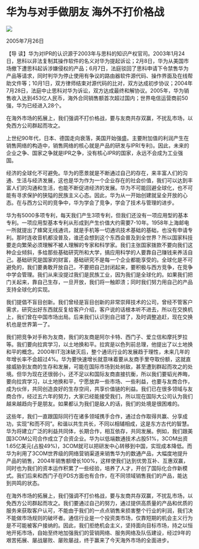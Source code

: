 # 华为与对手做朋友 海外不打价格战
<img class="pv" src="https://api.visitor.plantree.me/visitor-badge/pv?namespace=plantree.me&key=renzhengfei-speeches/./docs/speeches/2005/07/华为与对手做朋友海外不打价格战.md">


2005年7月26日



【导  读】华为对IPR的认识源于2003年与思科的知识产权官司。2003年1月24日，思科以非法复制其操作软件的名义对华为提起诉讼；2月8日，华为从美国市场撤下遭思科起诉涉嫌侵权的产品；6月7日，法庭驳回了思科申请下令禁售华为产品等请求，同时判华为停止使用有争议的路由器软件源代码、操作界面及在线帮助文件等；10月1日，双方律师结束对源代码的比对，双方达成初步协议；2004年7月28日，法庭中止思科对华为诉讼，双方达成最终和解协议。2005年，华为销售收入达到453亿人民币，海外合同销售额首次超过国内；世界电信运营商前50强，华为已经进入28个。



在海外市场的拓展上，我们强调不打价格战，要与友商共存双赢，不扰乱市场，以免西方公司群起而攻之。

上世纪90年代，日本、德国走向衰落，美国开始强盛。主要附加值的利润产生在销售网络的构造中，销售网络的核心就是产品的研发与IPR(专利)。因此，未来的企业之争、国家之争就是IPR之争，没有核心IPR的国家，永远不会成为工业强国。

经济的全球化不可避免。华为的愿景就是不断通过自己的存在，来丰富人们的沟通、生活与经济发展，这也是华为作为一个企业存在的社会价值，我们可以达到丰富人们的沟通和生活，也能不断促进经济的发展。华为不可能回避全球化，也不可能有寻求保护的狭隘的民族主义心态。因此，华为从一开始创建就呈全开放的心态。在与西方公司的竞争中，华为学会了竞争，学会了技术与管理的进步。

华为有5000多项专利，每天我们产生3项专利，但我们还没有一项应用型的基本专利。一项应用型基本专利从形成到产生价值大约需要7-10年。1958年上海邮电一所就提出了蜂窝无线通讯，就是手机等一切通讯技术基础的基础，也没有申请专利。那时连收音机都没普及，谁还会想到这个东西会普及到全世界？所以国家科技要走向繁荣必须理解不被人理解的专家和科学家。我们主张国家拨款不要向我们这种企业倾斜，多给那些基础研究所和大学，搞应用科学的人要靠自己赚钱来养活自己。基础研究是国家的财富，基础研究不是每一个企业都能享受的。全球化是不可避免的，我们要勇敢开放自己，不要把自己封闭起来，要积极与西方竞争，在竞争中学会管理。我们从来没提过我们是民族工业，因为我们是全球化的。如果我们把门关起来，靠自己生存，一旦开放，我们将一触即溃；同时我们努力用自己的产品支持全球化的实现。

我们提倡不盲目创新。我们曾经是盲目创新的非常崇拜技术的公司，曾经不管客户需求，研究出好东西就反复给客户介绍，客户说的话根本听不进去，所以在交换机上，我们曾在中国市场出局。后来我们认识到自己错了，及时调整追赶，现在交换机也是世界第一了。

我们把竞争对手称为友商，我们的友商是阿尔卡特、西门子、爱立信和摩托罗拉等。我们要向拉宾学习，以土地换和平。拉宾是以色列前总理，他提出了以土地换和平的概念。2000年IT泡沫破灭后，整个通讯行业的发展趋于理性，未来几年的年增长率不会超过4%。华为要快速增长就意味着要从友商手里夺取份额，这就直接威胁到友商的生存和发展，可能在国际市场到处树敌，甚至遭到群起而攻之的处境。但华为现在还很弱小，还不足以和国际友商直接抗衡，所以我们要韬光养晦，要向拉宾学习，以土地换和平，宁愿放弃一些市场、一些利益，也要与友商合作，成为伙伴，共同创造良好的生存空间，共享价值链的利益。我们已在很多领域与友商合作，经过五六年的努力，大家已经能接受我们，所以现在国际大公司认为我们越来越趋向于是朋友。如果都认为我们是敌人的话，我们的处境是很困难的。

这些年，我们一直跟国际同行在诸多领域携手合作，通过合作取得共赢、分享成功，实现“和而不同”。和谐以共生共长，不同以相辅相成，这是东方古代的智慧。华为将建立广泛的利益共同体，长期合作，相互依存，共同发展。例如，我们跟美国3COM公司合作成立了合资企业。华为以低端数通技术占股51%，3COM出资1.65亿美元(占股49%)，3COM就可以把研发中心转移到中国，实现成本降低。而华为利用了3COM世界级的网络营销渠道来销售华为的数通产品，大幅度地提升产品的销售，2004年销售额增长100%，这样使我们达到优势互补、互惠双赢，同时也为我们的资本运作积累了一些经验，培养了人才，开创了国际化合作新模式。我们后来和西门子在PDS方面也有合作，在不同领域销售我们的产品，能达到共鸣的状态。

在海外市场的拓展上，我们强调不打价格战，要与友商共存双赢，不扰乱市场，以免西方公司群起而攻之。我们要通过自己的努力，通过提供高质量的产品和优质的服务来获取客户认可，不能由于我们的一点点销售来损害整个行业的利润，我们决不能做市场规则的破坏者。通信行业是一个投资类市场，仅靠短期的机会主义行为是不可能被客户接纳的。因此，我们拒绝机会主义，坚持面向目标市场，持之以恒地开拓市场，自始至终地加强我们的营销网络、服务网络及队伍建设，经过9年的艰苦拓展、屡战屡败、屡败屡战，终于赢来了今天海外市场的全面进步。
